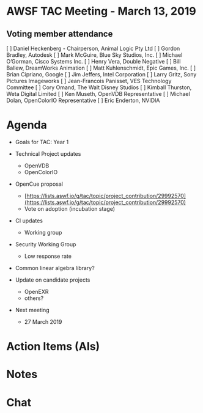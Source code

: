 # AWSF TAC Meeting - March 13, 2019

## Voting member attendance

[ ] Daniel Heckenberg - Chairperson, Animal Logic Pty Ltd
[ ] Gordon Bradley, Autodesk
[ ] Mark McGuire, Blue Sky Studios, Inc.
[ ] Michael O’Gorman, Cisco Systems Inc.
[ ] Henry Vera, Double Negative
[ ] Bill Ballew, DreamWorks Animation
[ ] Matt Kuhlenschmidt, Epic Games, Inc.
[ ] Brian Cipriano, Google
[ ] Jim Jeffers, Intel Corporation
[ ] Larry Gritz, Sony Pictures Imageworks
[ ] Jean-Francois Panisset, VES Technology Committee
[ ] Cory Omand, The Walt Disney Studios
[ ] Kimball Thurston, Weta Digital Limited
[ ] Ken Museth, OpenVDB Representative
[ ] Michael Dolan, OpenColorIO Representative
[ ] Eric Enderton, NVIDIA

# Agenda

- Goals for TAC: Year 1

- Technical Project updates
  - OpenVDB
  - OpenColorIO

- OpenCue proposal
  - [https://lists.aswf.io/g/tac/topic/project_contribution/29992570](https://lists.aswf.io/g/tac/topic/project_contribution/29992570)
  - Vote on adoption (incubation stage)

- CI updates
  - Working group

- Security Working Group
  - Low response rate

- Common linear algebra library?

- Update on candidate projects
  - OpenEXR
  - others?

- Next meeting
  - 27 March 2019

# Action Items (AIs)

# Notes

# Chat

